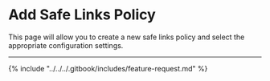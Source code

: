 # Add Safe Links Policy

This page will allow you to create a new safe links policy and select the appropriate configuration settings.

***

{% include "../../../.gitbook/includes/feature-request.md" %}
